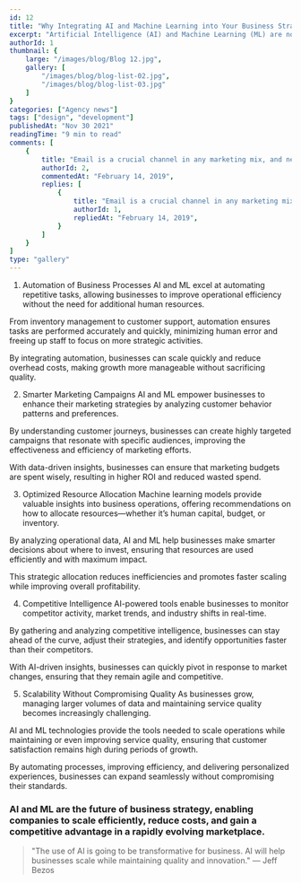 ```yaml
---
id: 12
title: "Why Integrating AI and Machine Learning into Your Business Strategy is Crucial for Upscaling" 
excerpt: "Artificial Intelligence (AI) and Machine Learning (ML) are not just buzzwords; they are transformative technologies that can elevate businesses to new heights. When strategically integrated into your business operations, AI and ML enable smarter decision-making, improved efficiency, and a competitive edge. Whether you’re a small business looking to scale or a large enterprise aiming to stay ahead, here’s why adopting these technologies is crucial for your business growth:"
authorId: 1
thumbnail: {
	large: "/images/blog/Blog 12.jpg",
    gallery: [
        "/images/blog/blog-list-02.jpg",
        "/images/blog/blog-list-03.jpg"
    ]
}
categories: ["Agency news"]
tags: ["design", "development"]
publishedAt: "Nov 30 2021"
readingTime: "9 min to read"
comments: [
	{
		title: "Email is a crucial channel in any marketing mix, and never has this been truer than for today’s entrepreneur. Curious what to say.",
		authorId: 2,
		commentedAt: "February 14, 2019",
		replies: [
			{
				title: "Email is a crucial channel in any marketing mix, and never has this been truer than for today’s entrepreneur. Curious what to say.",
				authorId: 1,
				repliedAt: "February 14, 2019",
			}
		]
	}
]
type: "gallery"
---
```


1. Automation of Business Processes
AI and ML excel at automating repetitive tasks, allowing businesses to improve operational efficiency without the need for additional human resources.

From inventory management to customer support, automation ensures tasks are performed accurately and quickly, minimizing human error and freeing up staff to focus on more strategic activities.

By integrating automation, businesses can scale quickly and reduce overhead costs, making growth more manageable without sacrificing quality.

2. Smarter Marketing Campaigns
AI and ML empower businesses to enhance their marketing strategies by analyzing customer behavior patterns and preferences.

By understanding customer journeys, businesses can create highly targeted campaigns that resonate with specific audiences, improving the effectiveness and efficiency of marketing efforts.

With data-driven insights, businesses can ensure that marketing budgets are spent wisely, resulting in higher ROI and reduced wasted spend.

3. Optimized Resource Allocation
Machine learning models provide valuable insights into business operations, offering recommendations on how to allocate resources—whether it’s human capital, budget, or inventory.

By analyzing operational data, AI and ML help businesses make smarter decisions about where to invest, ensuring that resources are used efficiently and with maximum impact.

This strategic allocation reduces inefficiencies and promotes faster scaling while improving overall profitability.

4. Competitive Intelligence
AI-powered tools enable businesses to monitor competitor activity, market trends, and industry shifts in real-time.

By gathering and analyzing competitive intelligence, businesses can stay ahead of the curve, adjust their strategies, and identify opportunities faster than their competitors.

With AI-driven insights, businesses can quickly pivot in response to market changes, ensuring that they remain agile and competitive.

5. Scalability Without Compromising Quality
As businesses grow, managing larger volumes of data and maintaining service quality becomes increasingly challenging.

AI and ML technologies provide the tools needed to scale operations while maintaining or even improving service quality, ensuring that customer satisfaction remains high during periods of growth.

By automating processes, improving efficiency, and delivering personalized experiences, businesses can expand seamlessly without compromising their standards.

### AI and ML are the future of business strategy, enabling companies to scale efficiently, reduce costs, and gain a competitive advantage in a rapidly evolving marketplace.

> "The use of AI is going to be transformative for business. AI will help businesses scale while maintaining quality and innovation." — Jeff Bezos